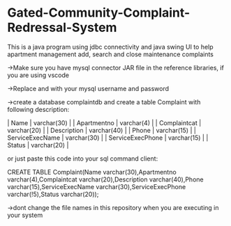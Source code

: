 # Gated-Community-Complaint-Redressal-System
This is a java program using jdbc connectivity and java swing UI to help apartment management add, search and close maintenance complaints

->Make sure you have mysql connector JAR file in the reference libraries, if you are using vscode

->Replace <user> and <password> with your mysql username and password

->create a database complaintdb and create a table Complaint with following description:

| Name             | varchar(30) |
| Apartmentno      | varchar(4)  | 
| Complaintcat     | varchar(20) |
| Description      | varchar(40) |
| Phone            | varchar(15) |
| ServiceExecName  | varchar(30) |
| ServiceExecPhone | varchar(15) |
| Status           | varchar(20) |

or just paste this code into your sql command client:

CREATE TABLE Complaint(Name varchar(30),Apartmentno varchar(4),Complaintcat varchar(20),Description varchar(40),Phone varchar(15),ServiceExecName varchar(30),ServiceExecPhone varchar(!5),Status varchar(20));

->dont change the file names in this repository when you are executing in your system
